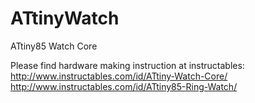 # ATtinyWatch
ATtiny85 Watch Core

Please find hardware making instruction at instructables:
http://www.instructables.com/id/ATtiny-Watch-Core/
http://www.instructables.com/id/ATtiny85-Ring-Watch/
